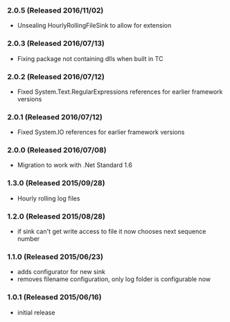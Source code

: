 ### 2.0.5 (Released 2016/11/02)
* Unsealing HourlyRollingFileSink to allow for extension

### 2.0.3 (Released 2016/07/13)
* Fixing package not containing dlls when built in TC

### 2.0.2 (Released 2016/07/12)
* Fixed System.Text.RegularExpressions references for earlier framework versions

### 2.0.1 (Released 2016/07/12)
* Fixed System.IO references for earlier framework versions

### 2.0.0 (Released 2016/07/08)
* Migration to work with .Net Standard 1.6

### 1.3.0 (Released 2015/09/28)
* Hourly rolling log files

### 1.2.0 (Released 2015/08/28)
* if sink can't get write access to file it now chooses next sequence number

### 1.1.0 (Released 2015/06/23)
* adds configurator for new sink
* removes filename configuration, only log folder is configurable now

### 1.0.1 (Released 2015/06/16)
* initial release
